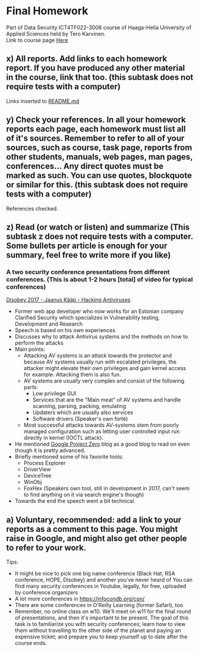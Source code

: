 # Final Homework

Part of Data Security ICT4TF022-3008 course of Haaga-Helia University of Applied Sciences held by Tero Karvinen.  
Link to course page [Here](https://terokarvinen.com/2021/data-security-2022p3-ict4tf022-3008/)
  

##  x) All reports. Add links to each homework report. If you have produced any other material in the course, link that too. (this subtask does not require tests with a computer)

Links inserted to [README.md](../README.md)  
  
## y) Check your references. In all your homework reports each page, each homework must list all of it's sources. Remember to refer to all of your sources, such as course, task page, reports from other students, manuals, web pages, man pages, conferences... Any direct quotes must be marked as such. You can use quotes, blockquote or similar for this. (this subtask does not require tests with a computer)
  
References checked. 

## z) Read (or watch or listen) and summarize (This subtask z does not require tests with a computer. Some bullets per article is enough for your summary, feel free to write more if you like)  
  
### A two security conference presentations from different conferences. (This is about 1-2 hours \[total\] of video for typical conferences)  

[Disobey 2017 - Jaanus Kääp - Hacking Antiviruses](https://www.youtube.com/watch?v=YHbDB9CPz1w )
  
* Former web app developer who now works for an Estonian company Clarified Security which specializes in Vulnerability testing, Development and Research 
* Speech is based on his own experiences  
* Discusses why to attack Antivirus systems and the methods on how to perform the attacks  
* Main points:  
    - Attacking AV systems is an attack towards the protector and because AV systems usually run with escalated privileges, the attacker might elevate their own privileges and gain kernel access for example. Attacking them is also fun.  
    - AV systems are usually very complex and consist of the following parts:  
        + Low privilege GUI
        + Services that are the "Main meat" of AV systems and handle scanning, parsing, packing, emulating
        + Updaters which are usually also services 
        + Software drivers (Speaker's own fortè)
    - Most successful attacks towards AV-systems stem from poorly managed configuration such as letting user controlled input run directly in kernel (IOCTL attack).
* He mentioned [Google Project Zero](https://googleprojectzero.blogspot.com/) blog as a good blog to read on  even though it is pretty advanced.
* Briefly mentioned some of his favorite tools:
    - Process Explorer
    - DriverView
    - DeviceTree
    - WinObj
    - FoxHex (Speakers own tool, still in development in 2017, can't seem to find anything on it via search engine's though)
* Towards the end the speech went a bit technical.   

  

## a) Voluntary, recommended: add a link to your reports as a comment to this page. You might raise in Google, and might also get other people to refer to your work.
  

Tips:  
  
* It might be nice to pick one big name conference (Black Hat, RSA conference, HOPE, Disobey) and another you've never heard of
You can find many security conferences in Youtube, legally, for free, uploaded by conference organizers
* A lot more conferences in https://infocondb.org/con/
* There are some conferences in O'Reilly Learning (former Safari), too
* Remember, no online class on w10. We'll meet on w11 for the final round of presentations, and then it's important to be present.
The goal of this task is to familiarize you with security conferences; learn how to view them without travelling to the other side of the planet and paying an expensive ticket; and prepare you to keep yourself up to date after the course ends.  